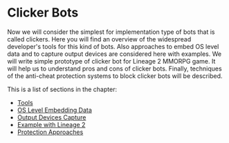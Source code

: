# Clicker Bots

Now we will consider the simplest for implementation type of bots that is called clickers. Here you will find an overview of the widespread developer's tools for this kind of bots. Also approaches to embed OS level data and to capture output devices are considered here with examples. We will write simple prototype of clicker bot for Lineage 2 MMORPG game. It will help us to understand pros and cons of clicker bots. Finally, techniques of the anti-cheat protection systems to block clicker bots will be described.

This is a list of sections in the chapter:

* [Tools](tools.md)
* [OS Level Embedding Data](os-level-embedding-data.md)
* [Output Devices Capture](output-device-capture.md)
* [Example with Lineage 2](example.md)
* [Protection Approaches](protection.md)
